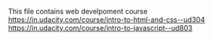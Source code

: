 This file contains web develpoment course
https://in.udacity.com/course/intro-to-html-and-css--ud304
https://in.udacity.com/course/intro-to-javascript--ud803
